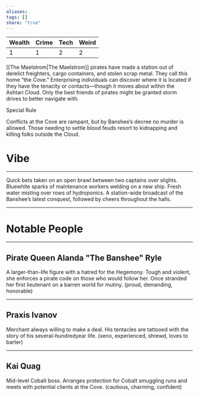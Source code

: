 ```yaml
---
aliases: 
tags: []
share: "true"
---
```

| **Wealth** | **Crime** | **Tech** | **Weird** |
| ---- | ---- | ---- | ---- |
| 1 | 1 | 2 | 2 |

[[The Maelstrom|The Maelstrom]] pirates have made a station out of derelict freighters, cargo containers, and stolen scrap metal. They call this home “the Cove.” Enterprising individuals can discover where it is located if they have the tenacity or contacts—though it moves about within the Ashtari Cloud. Only the best friends of pirates might be granted storm drives to better navigate with.

Special Rule

Conflicts at the Cove are rampant, but by Banshee’s decree no murder is allowed. Those needing to settle blood feuds resort to kidnapping and killing folks outside the Cloud.

# Vibe

---

Quick bets taken on an open brawl between two captains over slights. Bluewhite sparks of maintenance workers welding on a new ship. Fresh water misting over rows of hydroponics. A station-wide broadcast of the Banshee’s latest conquest, followed by cheers throughout the halls.

---

# Notable People

---

## Pirate Queen Alanda "The Banshee" Ryle

A larger-than-life figure with a hatred for the Hegemony. Tough and violent, she enforces a pirate code on those who would follow her. Once stranded her first lieutenant on a barren world for mutiny. (proud, demanding, honorable)

---

## Praxis Ivanov

Merchant always willing to make a deal. His tentacles are tattooed with the story of his several-hundredyear life. (xeno, experienced, shrewd, loves to barter)

---

## Kai Quag

Mid-level Cobalt boss. Arranges protection for Cobalt smuggling runs and meets with potential clients at the Cove. (cautious, charming, confident)
